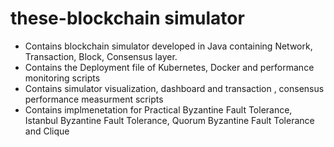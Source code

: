 # these-blockchain simulator

- Contains blockchain simulator developed in Java containing Network, Transaction, Block, Consensus layer.
- Contains the Deployment file of Kubernetes, Docker and performance monitoring scripts
- Contains simulator visualization, dashboard and transaction , consensus performance measurment scripts
- Contains implmenetation for Practical Byzantine Fault Tolerance, Istanbul Byzantine Fault Tolerance, Quorum Byzantine Fault Tolerance and Clique
